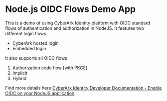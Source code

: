 # Node.js OIDC Flows Demo App

This is a demo of using CyberArk Identity platform with OIDC standard flows of authentication and authorization in NodeJS. 
It features two different login flows 
- CyberArk hosted login
- Embedded login

It also supports all OIDC flows
1. Authorization code flow [with PKCE]
2. Implicit
3. Hybrid

Find more details here [CyberArk Identity Developer Documentation - Enable OIDC on your NodeJS application](https://identity-developer.cyberark.com/docs/enable-oidc-in-your-nodejs-application)